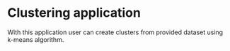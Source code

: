 # Clustering application

With this application user can create clusters from provided dataset using k-means algorithm.
